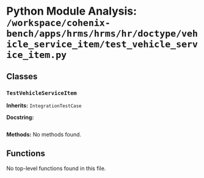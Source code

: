 # Python Module Analysis: `/workspace/cohenix-bench/apps/hrms/hrms/hr/doctype/vehicle_service_item/test_vehicle_service_item.py`

## Classes

### `TestVehicleServiceItem`
**Inherits:** `IntegrationTestCase`


**Docstring:**
```

```

**Methods:**
No methods found.




## Functions

No top-level functions found in this file.
